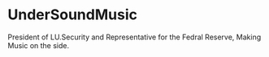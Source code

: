 # UnderSoundMusic
President of LU.Security and Representative for the Fedral Reserve, Making Music on the side.
